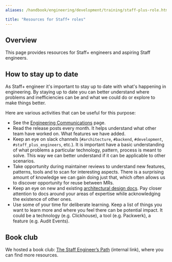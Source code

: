 ```yaml
---
aliases: /handbook/engineering/development/training/staff-plus-role.html

title: "Resources for Staff+ roles"
---
```








## Overview

This page provides resources for Staff+ engineers and aspiring Staff engineers.

## How to stay up to date

As Staff+ engineer it's important to stay up to date with what's happening in engineering.
By staying up to date you can better understand where problems and inefficiencies can be and
what we could do or explore to make things better. 

Here are various activities that can be useful for this purpose: 

* See the [Engineering Communications](../../engineering-comms.md#keeping-yourself-informed) page.
* Read the release posts every month. It helps understand what other team have worked on. What features we have added.
* Keep an eye on slack channels (`#architecture`, `#backend`, `#development`, `#staff_plus_engineers`, etc.).
  It is important have a basic understanding of what problems a particular technology, pattern, process is meant to solve.
  This way we can better understand if it can be applicable to other scenarios.
* Take opportunity during maintainer reviews to understand new features, patterns, tools and to scan for interesting aspects.
  There is a surprising amount of knowledge we can gain doing just that, which often allows us to discover opportunity for reuse between MRs.
* Keep an eye on new and existing [architectural design docs](https://docs.gitlab.com/ee/architecture). Pay closer attention to docs around your areas of expertise while acknowledging
  the existence of other ones.
* Use some of your time for deliberate learning.
  Keep a list of things you want to learn more and where you feel there can be potential impact.
  It could be a technology (e.g. Clickhouse), a tool (e.g. Packwerk), a feature (e.g. Audit Events).

## Book club

We hosted a book club: [The Staff Engineer’s Path](https://gitlab.com/gitlab-com/books-clubs/combined-book-clubs/-/issues/45) (internal link), where you can find more resources.